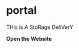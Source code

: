 # portal
 THis is A StoRage DeliVerY 

 <a hlink="http://192.168.4.5/portal/"><b>Open the Website</b></a>
